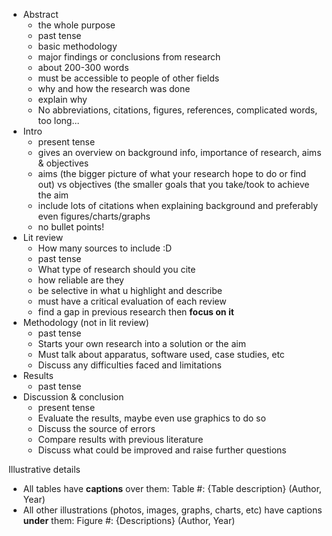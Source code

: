 - Abstract
    - the whole purpose
    - past tense
    - basic methodology
    - major findings or conclusions from research
    - about 200-300 words
    - must be accessible to people of other fields
    - why and how the research was done
    - explain why
    - No abbreviations, citations, figures, references, complicated words, too long...
- Intro
    - present tense
    - gives an overview on background info, importance of research, aims & objectives
    - aims (the bigger picture of what your research hope to do or find out) vs objectives (the smaller goals that you take/took to achieve the aim
    - include lots of citations when explaining background and preferably even figures/charts/graphs
    - no bullet points!
- Lit review
    - How many sources to include :D
    - past tense
    - What type of research should you cite
    - how reliable are they
    - be selective in what u highlight and describe
    - must have a critical evaluation of each review
    - find a gap in previous research then **focus on it**
- Methodology (not in lit review)
    - past tense
    - Starts your own research into a solution or the aim
    - Must talk about apparatus, software used, case studies, etc
    - Discuss any difficulties faced and limitations
- Results
    - past tense
- Discussion & conclusion
    - present tense 
    - Evaluate the results, maybe even use graphics to do so
    - Discuss the source of errors
    - Compare results with previous literature
    - Discuss what could be improved and raise further questions

Illustrative details
- All tables have **captions** over them: Table #: {Table description} (Author, Year)
- All other illustrations (photos, images, graphs, charts, etc) have captions **under** them: Figure #: {Descriptions} (Author, Year)